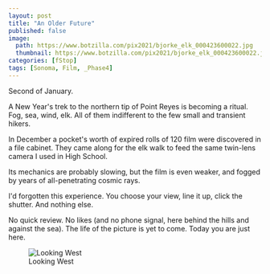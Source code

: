 ```yaml
---
layout: post
title: "An Older Future"
published: false
image:
  path: https://www.botzilla.com/pix2021/bjorke_elk_000423600022.jpg
  thumbnail: https://www.botzilla.com/pix2021/bjorke_elk_000423600022.jpg
categories: [fStop]
tags: [Sonoma, Film, _Phase4]
---
```


Second of January.

A New Year's trek to the northern tip of Point Reyes is becoming a ritual. Fog, sea, wind, elk. All of them indifferent to the few small and transient hikers.

<!--more-->

In December a pocket's worth of expired rolls of 120 film were discovered in a file cabinet. They came along for the elk walk to feed the same twin-lens camera I used in High School. 

Its mechanics are probably slowing, but the film is even weaker, and fogged by years of all-penetrating cosmic rays.

I'd forgotten this experience. You choose your view, line it up, click the shutter. And nothing else.

No quick review. No likes (and no phone signal, here behind the hills and against the sea). The life of the picture is yet to come. Today you are just here.

<figure class="align-center">
<img alt="Looking West" src="https://botzilla.com/pix2021/bjorke_newyear_000332520012.jpg">
<figcaption>Looking West</figcaption>
</figure>


